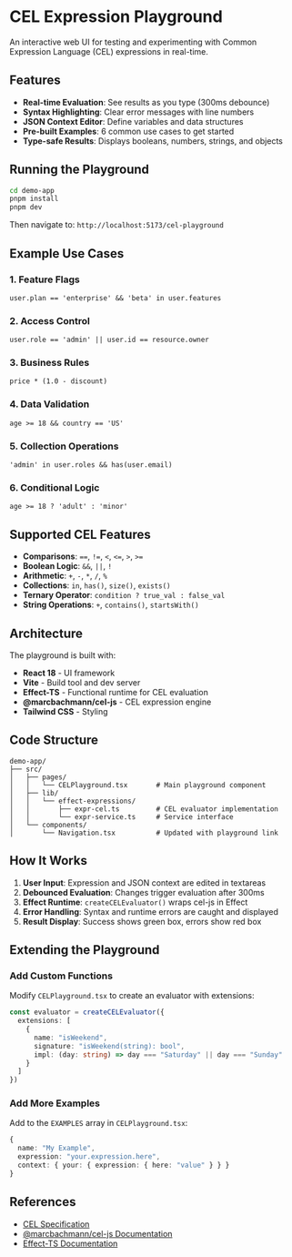 # CEL Expression Playground

An interactive web UI for testing and experimenting with Common Expression Language (CEL) expressions in real-time.

## Features

- **Real-time Evaluation**: See results as you type (300ms debounce)
- **Syntax Highlighting**: Clear error messages with line numbers
- **JSON Context Editor**: Define variables and data structures
- **Pre-built Examples**: 6 common use cases to get started
- **Type-safe Results**: Displays booleans, numbers, strings, and objects

## Running the Playground

```bash
cd demo-app
pnpm install
pnpm dev
```

Then navigate to: `http://localhost:5173/cel-playground`

## Example Use Cases

### 1. Feature Flags
```cel
user.plan == 'enterprise' && 'beta' in user.features
```

### 2. Access Control
```cel
user.role == 'admin' || user.id == resource.owner
```

### 3. Business Rules
```cel
price * (1.0 - discount)
```

### 4. Data Validation
```cel
age >= 18 && country == 'US'
```

### 5. Collection Operations
```cel
'admin' in user.roles && has(user.email)
```

### 6. Conditional Logic
```cel
age >= 18 ? 'adult' : 'minor'
```

## Supported CEL Features

- **Comparisons**: `==`, `!=`, `<`, `<=`, `>`, `>=`
- **Boolean Logic**: `&&`, `||`, `!`
- **Arithmetic**: `+`, `-`, `*`, `/`, `%`
- **Collections**: `in`, `has()`, `size()`, `exists()`
- **Ternary Operator**: `condition ? true_val : false_val`
- **String Operations**: `+`, `contains()`, `startsWith()`

## Architecture

The playground is built with:
- **React 18** - UI framework
- **Vite** - Build tool and dev server
- **Effect-TS** - Functional runtime for CEL evaluation
- **@marcbachmann/cel-js** - CEL expression engine
- **Tailwind CSS** - Styling

## Code Structure

```
demo-app/
├── src/
│   ├── pages/
│   │   └── CELPlayground.tsx       # Main playground component
│   ├── lib/
│   │   └── effect-expressions/
│   │       ├── expr-cel.ts         # CEL evaluator implementation
│   │       └── expr-service.ts     # Service interface
│   └── components/
│       └── Navigation.tsx          # Updated with playground link
```

## How It Works

1. **User Input**: Expression and JSON context are edited in textareas
2. **Debounced Evaluation**: Changes trigger evaluation after 300ms
3. **Effect Runtime**: `createCELEvaluator()` wraps cel-js in Effect
4. **Error Handling**: Syntax and runtime errors are caught and displayed
5. **Result Display**: Success shows green box, errors show red box

## Extending the Playground

### Add Custom Functions

Modify `CELPlayground.tsx` to create an evaluator with extensions:

```typescript
const evaluator = createCELEvaluator({
  extensions: [
    {
      name: "isWeekend",
      signature: "isWeekend(string): bool",
      impl: (day: string) => day === "Saturday" || day === "Sunday"
    }
  ]
})
```

### Add More Examples

Add to the `EXAMPLES` array in `CELPlayground.tsx`:

```typescript
{
  name: "My Example",
  expression: "your.expression.here",
  context: { your: { expression: { here: "value" } } }
}
```

## References

- [CEL Specification](https://github.com/google/cel-spec)
- [@marcbachmann/cel-js Documentation](https://github.com/marcbachmann/cel-js)
- [Effect-TS Documentation](https://effect.website)
